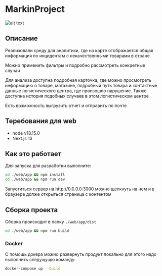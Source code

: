# MarkinProject
![alt text](https://github.com/Vadi2016/MarkinProject/tree/main/web/index.png?raw=true)
## Описание
Реализовали среду для аналитики, где на карте отображается общая информация по инцидентам
с некачественными товарами в стране

Можно применить фильтры и подробно рассмотреть конкретные случаи

Для анализа доступна подробная карточка, где можно просмотреть информацию о товаре, магазине, подробный путь товара и контактные данные логистического центра, где произошло нарушение. Также доступна история подобных случаев в этом логистическом центре

Есть возможность выгрузить отчет и отправить по почте

## Теребования для web
- node v18.15.0
- Next.js 13

## Как это работает
Для запуска для разработки выполните:
```bash
cd ./web/app && npm install
cd ./web/app && npm run dev
```
Запуститься сервер на http://0.0.0.0:3000 можно щелкнуть на нем и в браузере долже открыться страница с контентом

## Сборка проекта
Сборка происходит в папку `./web/app/dist`
```bash
cd ./web/app && npm run build
```

### Docker
С помощь докера можно развернуть продукт локально для этого надо выполнить следущущю команду:
```bash
docker-compose up --build
```

